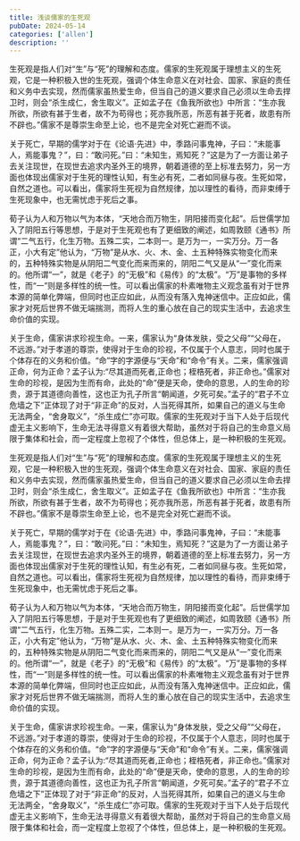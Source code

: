 ```yaml
---
title: 浅谈儒家的生死观
pubDate: 2024-05-14
categories: ['allen']
description: ''
---
```


生死观是指人们对“生”与“死”的理解和态度。儒家的生死观属于理想主义的生死观，它是一种积极入世的生死观，强调个体生命意义在对社会、国家、家庭的责任和义务中去实现，然而儒家虽热爱生命，但当自己的道义要求自己必须以生命去捍卫时，则会“杀生成仁，舍生取义”。正如孟子在《鱼我所欲也》中所言：“生亦我所欲，所欲有甚于生者，故不为苟得也；死亦我所恶，所恶有甚于死者，故患有所不辟也。”儒家不是尊崇生命至上论，也不是完全对死亡避而不谈。

关于死亡，早期的儒学对于在《论语·先进》中，季路问事鬼神，子曰：“未能事人，焉能事鬼？”，曰：“敢问死。”曰：“未知生，焉知死？”这是为了一方面让弟子去关注现世，在现世去追求内圣外王的境界，朝着道德的至上标准去努力，另一方面也体现出儒家对于生死的理性认知，有生必有死，二者如同昼与夜。生死如常，自然之道也。可以看出，儒家将生死视为自然规律，加以理性的看待，而非束缚于生死现象中，也无需忧虑于死后之事。

荀子认为人和万物以气为本体，“天地合而万物生，阴阳接而变化起”。后世儒学加入了阴阳五行等思想，于是对于生死观也有了更细致的阐述，如周敦颐《通书》所谓“二气五行，化生万物。五殊二实，二本则一。是万为一，一实万分。万一各正，小大有定”他认为，“万物”是从水、火、木、金、土五种特殊实物变化而来的，五种特殊实物是从阴阳二气变化而来而来的，阴阳二气又是从“一”变化而来的。他所谓“一”，就是《老子》的“无极”和《易传》的“太极”。“万”是事物的多样性，而“一”则是多样性的统一性。可以看出儒家的朴素唯物主义观念虽有对于世界本源的简单化弊端，但同时也正应如此，从而没有落入鬼神迷信中。正应如此，儒家才对死后世界不做无端揣测，而将人生的重心放在自己的现实生活中，去追求生命价值的实现。

关于生命，儒家讲求珍视生命。一来，儒家认为“身体发肤，受之父母”“父母在，不远游。”对于孝道的尊崇，使得对于生命的珍视，不仅属于个人意志，同时也属于个体存在的义务和价值。“命”字的字源便与“天命”和“命令”有关。二来，儒家强调正命，何为正命？孟子认为:“尽其道而死者,正命也；桎梏死者，非正命也。”儒家对生命的珍视，是因为生而有命，此处的“命”便是天命，使命的意思，人的生命的珍贵，源于其道德向善性，这也正为孔子所言“朝闻道，夕死可矣。”孟子的“君子不立危墙之下”正体现了对于“非正命”的反对，人当死得其所，如果自己的道义与生命无法两全，“舍身取义”，“杀生成仁”亦可取。儒家的生死观对于当下人处于后现代虚无主义影响下，生命无法寻得意义有着很大帮助，虽然对于将自己的生命意义局限于集体和社会，而一定程度上忽视了个体性，但总体上，是一种积极的生死观。

生死观是指人们对“生”与“死”的理解和态度。儒家的生死观属于理想主义的生死观，它是一种积极入世的生死观，强调个体生命意义在对社会、国家、家庭的责任和义务中去实现，然而儒家虽热爱生命，但当自己的道义要求自己必须以生命去捍卫时，则会“杀生成仁，舍生取义”。正如孟子在《鱼我所欲也》中所言：“生亦我所欲，所欲有甚于生者，故不为苟得也；死亦我所恶，所恶有甚于死者，故患有所不辟也。”儒家不是尊崇生命至上论，也不是完全对死亡避而不谈。

关于死亡，早期的儒学对于在《论语·先进》中，季路问事鬼神，子曰：“未能事人，焉能事鬼？”，曰：“敢问死。”曰：“未知生，焉知死？”这是为了一方面让弟子去关注现世，在现世去追求内圣外王的境界，朝着道德的至上标准去努力，另一方面也体现出儒家对于生死的理性认知，有生必有死，二者如同昼与夜。生死如常，自然之道也。可以看出，儒家将生死视为自然规律，加以理性的看待，而非束缚于生死现象中，也无需忧虑于死后之事。

荀子认为人和万物以气为本体，“天地合而万物生，阴阳接而变化起”。后世儒学加入了阴阳五行等思想，于是对于生死观也有了更细致的阐述，如周敦颐《通书》所谓“二气五行，化生万物。五殊二实，二本则一。是万为一，一实万分。万一各正，小大有定”他认为，“万物”是从水、火、木、金、土五种特殊实物变化而来的，五种特殊实物是从阴阳二气变化而来而来的，阴阳二气又是从“一”变化而来的。他所谓“一”，就是《老子》的“无极”和《易传》的“太极”。“万”是事物的多样性，而“一”则是多样性的统一性。可以看出儒家的朴素唯物主义观念虽有对于世界本源的简单化弊端，但同时也正应如此，从而没有落入鬼神迷信中。正应如此，儒家才对死后世界不做无端揣测，而将人生的重心放在自己的现实生活中，去追求生命价值的实现。

关于生命，儒家讲求珍视生命。一来，儒家认为“身体发肤，受之父母”“父母在，不远游。”对于孝道的尊崇，使得对于生命的珍视，不仅属于个人意志，同时也属于个体存在的义务和价值。“命”字的字源便与“天命”和“命令”有关。二来，儒家强调正命，何为正命？孟子认为:“尽其道而死者,正命也；桎梏死者，非正命也。”儒家对生命的珍视，是因为生而有命，此处的“命”便是天命，使命的意思，人的生命的珍贵，源于其道德向善性，这也正为孔子所言“朝闻道，夕死可矣。”孟子的“君子不立危墙之下”正体现了对于“非正命”的反对，人当死得其所，如果自己的道义与生命无法两全，“舍身取义”，“杀生成仁”亦可取。儒家的生死观对于当下人处于后现代虚无主义影响下，生命无法寻得意义有着很大帮助，虽然对于将自己的生命意义局限于集体和社会，而一定程度上忽视了个体性，但总体上，是一种积极的生死观。




